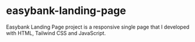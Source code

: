 # easybank-landing-page
Easybank Landing Page project is a responsive single page that I developed with HTML, Tailwind CSS and JavaScript.
